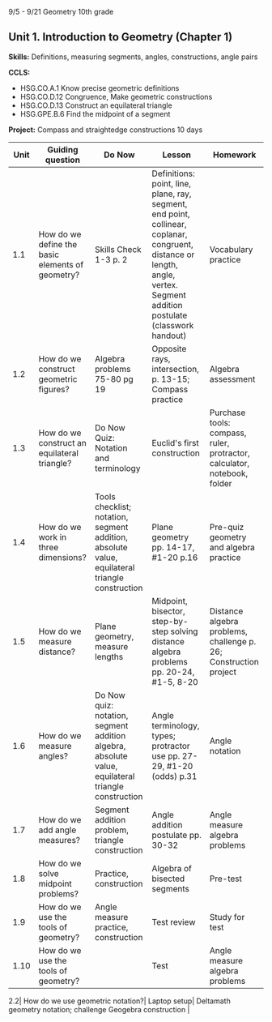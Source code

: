 


9/5 - 9/21 Geometry 10th grade
## Unit 1. Introduction to Geometry  (Chapter 1)
**Skills:** Definitions, measuring segments, angles, constructions, angle pairs

**CCLS:**
- HSG.CO.A.1 Know precise geometric definitions
- HSG.CO.D.12 Congruence, Make geometric constructions
- HSG.CO.D.13 Construct an equilateral triangle
- HSG.GPE.B.6 Find the midpoint of a segment

**Project:** Compass and straightedge constructions
10 days

|Unit | Guiding question | Do Now | Lesson | Homework |
|---|---|---|---|---|
| 1.1|How do we define the basic elements of geometry?|Skills Check 1-3 p. 2|Definitions: point, line, plane, ray, segment, end point, collinear, coplanar, congruent, distance or length, angle, vertex. Segment addition postulate (classwork handout)|Vocabulary practice
1.2|How do we construct geometric figures?|Algebra problems 75-80 pg 19|Opposite rays, intersection, p. 13-15; Compass practice|Algebra assessment
1.3| How do we construct an equilateral triangle?|Do Now Quiz: Notation and terminology| Euclid's first construction|Purchase tools: compass, ruler, protractor, calculator, notebook, folder
1.4|How do we work in three dimensions?|Tools checklist; notation, segment addition, absolute value, equilateral triangle construction|Plane geometry pp. 14-17, #1-20 p.16 |Pre-quiz geometry and algebra practice
1.5|How do we measure distance?|Plane geometry, measure lengths|Midpoint, bisector, step-by-step solving distance algebra problems pp. 20-24, #1-5, 8-20|Distance algebra problems, challenge p. 26; Construction project
1.6|How do we measure angles?|Do Now quiz: notation, segment addition algebra, absolute value, equilateral triangle construction|Angle terminology, types; protractor use pp. 27-29, #1-20 (odds) p.31|Angle notation
1.7| How do we add angle measures?| Segment addition problem, triangle construction| Angle addition postulate pp. 30-32 |Angle measure algebra problems
1.8| How do we solve midpoint problems?| Practice, construction| Algebra of bisected segments| Pre-test
1.9| How do we use the tools of geometry?| Angle measure practice, construction|Test review| Study for test
1.10| How do we use the tools of geometry?| | Test| Angle measure algebra problems

2.2| How do we use geometric notation?| Laptop setup| Deltamath geometry notation; challenge Geogebra construction | 


<!--stackedit_data:
eyJoaXN0b3J5IjpbMTcyMzY1OTEwNCw2MTEwMTUxNCwyMDEzMD
Q2OTY0LDEyMDE4MjE0MTEsNDM0Nzg5Mjc2LDE1OTYxMTY1MjAs
LTE3OTcyMTc3NzQsMjIwNTU1Njk0LC0xNDc1MzExMjMyLDI1Mz
QzNTU3Ml19
-->